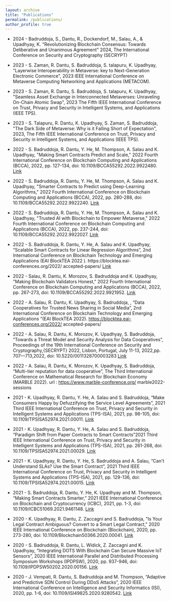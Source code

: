 ```yaml
---
layout: archive
title: "Publications"
permalink: /publications/
author_profile: true
---
```


<!-- {% if author.googlescholar %}
  You can also find my articles on <u><a href="{{author.googlescholar}}">my Google Scholar profile</a>.</u>
{% endif %}

{% include base_path %}

{% for post in site.publications reversed %}
  {% include archive-single.html %}
{% endfor %} -->


* 2024 - Badruddoja, S., Dantu, R., Dockendorf, M., Salau, A., & Upadhyay, K. "Revolutionizing Blockchain Consensus: Towards Deliberative and Unanimous Agreement" 2024, The International Conference on Security and Cryptography (SECRYPT)
* 2023 - S. Zaman, R. Dantu, S. Badruddoja, S. talapuru, K. Upadhyay, "Layerwise Interoperability in Metaverse: key to Next-Generation Electronic Commerce", 2023 IEEE International Conference on Metaverse Computing Networking and Applications (METACOM).
* 2023 - S. Zaman, R. Dantu, S. Badruddoja, S. talapuru, K. Upadhyay, "Seamless Asset Exchange in Interconnected Metaverses: Unraveling On-Chain Atomic Swap", 2023 The Fifth IEEE International Conference on Trust, Privacy and Security in Intelligent Systems, and Applications (IEEE TPS).
* 2023 - S. Talapuru, R. Dantu, K. Upadhyay, S. Zaman, S. Badruddoja, "The Dark Side of Metaverse: Why is it Falling Short of Expectation", 2023, The Fifth IEEE International Conference on Trust, Privacy and Security in Intelligent Systems, and Applications (IEEE TPS).
*	2022 - S. Badruddoja, R. Dantu, Y. He, M. Thompson, A. Salau and K. Upadhyay, "Making Smart Contracts Predict and Scale," 2022 Fourth International Conference on Blockchain Computing and Applications (BCCA), 2022, pp. 127-134, doi: 10.1109/BCCA55292.2022.9922480.
[Link](https://www.researchgate.net/publication/352730718_Making_Smart_Contracts_Smarter)
*	2022 - S. Badruddoja, R. Dantu, Y. He, M. Thompson, A. Salau and K. Upadhyay, "Smarter Contracts to Predict using Deep-Learning Algorithms," 2022 Fourth International Conference on Blockchain Computing and Applications (BCCA), 2022, pp. 280-288, doi: 10.1109/BCCA55292.2022.9922240.
[Link](https://www.researchgate.net/publication/365102617_Smarter_Contracts_to_Predict_using_Deep-Learning_Algorithms)
*	2022 - S. Badruddoja, R. Dantu, Y. He, M. Thompson, A. Salau and K. Upadhyay, "Trusted AI with Blockchain to Empower Metaverse," 2022 Fourth International Conference on Blockchain Computing and Applications (BCCA), 2022, pp. 237-244, doi: 10.1109/BCCA55292.2022.9922027.
[Link](https://www.researchgate.net/publication/365104578_Trusted_AI_with_Blockchain_to_Empower_Metaverse)

*	2022 - S. Badruddoja, R. Dantu, Y. He, A. Salau and K. Upadhyay, “Scalable Smart Contracts for Linear Regression Algorithms”, 2nd International Conference on Blockchain Technology and Emerging Applications (EAI BlockTEA 2022 ). https://blocktea.eai- conferences.org/2022/ accepted-papers/
[Link](https://www.researchgate.net/publication/366548107_Scalable_Smart_Contracts_for_Linear_Regression_Algorithm)

*	2022 - Salau, R. Dantu, K. Morozov, S. Badruddoja and K. Upadhyay, "Making Blockchain Validators Honest," 2022 Fourth International Conference on Blockchain Computing and Applications (BCCA), 2022, pp. 267-273, doi: 10.1109/BCCA55292.2022.9921952.
[Link](https://www.researchgate.net/publication/365107055_Making_Blockchain_Validators_Honest)

*	2022 - A. Salau, R. Dantu, K. Upadhyay, S. Badruddoja, , “Data Cooperatives for Trusted News Sharing in Social Media”, 2nd International Conference on Blockchain Technology and Emerging Applications “(EAI BlockTEA 2022).  https://blocktea.eai-conferences.org/2022/ accepted-papers/

*	2022 - A. Salau, R. Dantu, K. Morozov, K. Upadhyay, S. Badruddoja, “Towards a Threat Model and Security Analysis for Data Cooperatives”, Proceedings of the 19th International Conference on Security and Cryptography,{SECRYPT} 2022, Lisbon, Portugal, July 11-13, 2022,pp. 707—713,2022, doi: 10.5220/0011328700003283
[Link](https://www.researchgate.net/publication/362010983_Towards_a_Threat_Model_and_Security_Analysis_for_Data_Cooperatives)

*	2022 - A. Salau, R. Dantu, K. Morozov, K. Upadhyay, S. Badruddoja, “Multi-tier reputation for data cooperative”, The Third International Conference on Mathematical Research for Blockchain Economy (MARBLE 2022). url : https://www.marble-conference.org/ marble2022-sessions

*	2021 - K. Upadhyay, R. Dantu, Y. He, A. Salau and S. Badruddoja, “Make Consumers Happy by Defuzzifying the Service Level Agreements”, 2021 Third IEEE International Conference on Trust, Privacy and Security in Intelligent Systems and Applications (TPS-ISA), 2021, pp. 98-105, doi: 10.1109/TPSISA52974.2021.00011.
[Link](https://www.researchgate.net/publication/359974887_Make_Consumers_Happy_by_Defuzzifying_the_Service_Level_Agreements)
*	2021 - K. Upadhyay, R. Dantu, Y. He, A. Salau and S. Badruddoja, “Paradigm Shift from Paper Contracts to Smart Contracts”2021 Third IEEE International Conference on Trust, Privacy and Security in Intelligent Systems and Applications (TPS-ISA), 2021, pp. 261-268, doi: 10.1109/TPSISA52974.2021.00029.
[Link](https://www.researchgate.net/publication/359968723_Paradigm_Shift_from_Paper_Contracts_to_Smart_Contracts)
*	2021 - K. Upadhyay, R. Dantu, Y. He, S. Badruddoja and A. Salau, “Can't Understand SLAs? Use the Smart Contract”, 2021 Third IEEE International Conference on Trust, Privacy and Security in Intelligent Systems and Applications (TPS-ISA), 2021, pp. 129-136, doi: 10.1109/TPSISA52974.2021.00015.
[Link](https://www.researchgate.net/publication/359969863_Can't_Understand_SLAs_Use_the_Smart_Contract)
*	2021 - S. Badruddoja, R. Dantu, Y. He, K. Upadhyay and M. Thompson, “Making Smart Contracts Smarter,” 2021 IEEE International Conference on Blockchain and Cryptocurrency (ICBC), 2021, pp. 1-3, doi: 10.1109/ICBC51069.2021.9461148.
[Link](https://www.researchgate.net/publication/352730718_Making_Smart_Contracts_Smarter)
*	2020 - K. Upadhyay, R. Dantu, Z. Zaccagni and S. Badruddoja, "Is Your Legal Contract Ambiguous? Convert to a Smart Legal Contract," 2020 IEEE International Conference on Blockchain (Blockchain), 2020, pp. 273-280, doi: 10.1109/Blockchain50366.2020.00041.
[Link](https://www.researchgate.net/publication/347779952_Is_Your_Legal_Contract_Ambiguous_Convert_to_a_Smart_Legal_Contract)
*	2020 - S. Badruddoja, R. Dantu, L. Widick, Z. Zaccagni and K. Upadhyay, “Integrating DOTS With Blockchain Can Secure Massive IoT Sensors”, 2020 IEEE International Parallel and Distributed Processing Symposium Workshops (IPDPSW), 2020, pp. 937-946, doi: 10.1109/IPDPSW50202.2020.00156.
[Link](https://www.researchgate.net/publication/343276083_Integrating_DOTS_With_Blockchain_Can_Secure_Massive_IoT_Sensors)
*	2020 - J. Vempati, R. Dantu, S. Badruddoja and M. Thompson, “Adaptive and Predictive SDN Control During DDoS Attacks”, 2020 IEEE International Conference on Intelligence and Security Informatics (ISI), 2020, pp. 1-6, doi: 10.1109/ISI49825.2020.9280542.
[Link](https://www.researchgate.net/publication/347475763_Adaptive_and_Predictive_SDN_Control_During_DDoS_Attacks)
